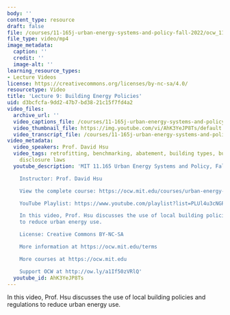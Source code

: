 ```yaml
---
body: ''
content_type: resource
draft: false
file: /courses/11-165j-urban-energy-systems-and-policy-fall-2022/ocw_11165_lecture09_2022oct02_360p_16_9.mp4
file_type: video/mp4
image_metadata:
  caption: ''
  credit: ''
  image-alt: ''
learning_resource_types:
- Lecture Videos
license: https://creativecommons.org/licenses/by-nc-sa/4.0/
resourcetype: Video
title: 'Lecture 9: Building Energy Policies'
uid: d3bcfcfa-9dd2-47b7-bd38-21c15f7fd4a2
video_files:
  archive_url: ''
  video_captions_file: /courses/11-165j-urban-energy-systems-and-policy-fall-2022/1qLhGyaLzPiO8-cO9qzfnpraDHvdFNwKd_transcript.webvtt
  video_thumbnail_file: https://img.youtube.com/vi/AhK3YeJP8Ts/default.jpg
  video_transcript_file: /courses/11-165j-urban-energy-systems-and-policy-fall-2022/1qLhGyaLzPiO8-cO9qzfnpraDHvdFNwKd_transcript.pdf
video_metadata:
  video_speakers: Prof. David Hsu
  video_tags: retrofitting, benchmarking, abatement, building types, building codes,
    disclosure laws
  youtube_description: 'MIT 11.165 Urban Energy Systems and Policy, Fall 2022

    Instructor: Prof. David Hsu

    View the complete course: https://ocw.mit.edu/courses/urban-energy-systems-and-policy-fall-2022/

    YouTube Playlist: https://www.youtube.com/playlist?list=PLUl4u3cNGP63SEOB1q95TFs0hwyf1d7BG

    In this video, Prof. Hsu discusses the use of local building policies and regulations
    to reduce urban energy use.

    License: Creative Commons BY-NC-SA

    More information at https://ocw.mit.edu/terms

    More courses at https://ocw.mit.edu

    Support OCW at http://ow.ly/a1If50zVRlQ'
  youtube_id: AhK3YeJP8Ts
---
```

In this video, Prof. Hsu discusses the use of local building policies and regulations to reduce urban energy use.
